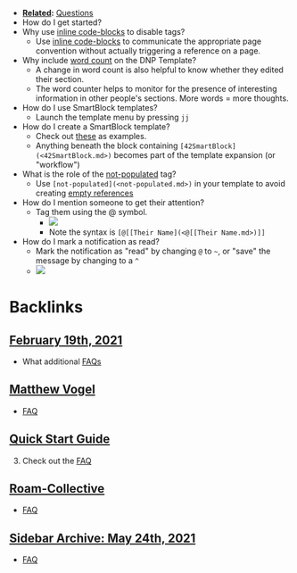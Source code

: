 - **[Related](<Related.md>):** [Questions](<Questions.md>)
- How do I get started?
- Why use [inline code-blocks](<inline code-blocks.md>) to disable tags?
    - Use [inline code-blocks](<inline code-blocks.md>) to communicate the appropriate page convention without actually triggering a reference on a page. 
- Why include [word count](<word count.md>) on the DNP Template?
    - A change in word count is also helpful to know whether they edited their section.
    - The word counter helps to monitor for the presence of interesting information in other people's sections. More words = more thoughts. 
- How do I use SmartBlock templates?
    - Launch the template menu by pressing `jj` 
- How do I create a SmartBlock template?
    - Check out [these]([Graph/Templates](<Graph/Templates.md>)) as examples.
    - Anything beneath the block containing `[42SmartBlock](<42SmartBlock.md>)` becomes part of the template expansion (or "workflow")
- What is the role of the [not-populated](<not-populated.md>) tag? 
    - Use `[not-populated](<not-populated.md>)` in your template to avoid creating [empty references](<empty references.md>)
- How do I mention someone to get their attention? 
    - Tag them using the @ symbol. 
        - ![](https://firebasestorage.googleapis.com/v0/b/firescript-577a2.appspot.com/o/imgs%2Fapp%2FRoam-Collective%2Fgud_OjGiPq.png?alt=media&token=a138fdca-7b3d-4572-8771-56d197428850)
        - Note the syntax is `[@[[Their Name](<@[[Their Name.md>)]]`
- How do I mark a notification as read?
    - Mark the notification as "read" by changing `@` to `~`, or "save" the message by changing to a `^` 
    - ![](https://firebasestorage.googleapis.com/v0/b/firescript-577a2.appspot.com/o/imgs%2Fapp%2FRoam-Collective%2Fgud_OjGiPq.png?alt=media&token=a138fdca-7b3d-4572-8771-56d197428850)

# Backlinks
## [February 19th, 2021](<February 19th, 2021.md>)
- What additional [FAQs]([FAQ](<FAQ.md>))

## [Matthew Vogel](<Matthew Vogel.md>)
- [FAQ](<FAQ.md>)

## [Quick Start Guide](<Quick Start Guide.md>)
3. Check out the [FAQ](<FAQ.md>)

## [Roam-Collective](<Roam-Collective.md>)
- [FAQ](<FAQ.md>)

## [Sidebar Archive: May 24th, 2021](<Sidebar Archive: May 24th, 2021.md>)
- [FAQ](<FAQ.md>)


